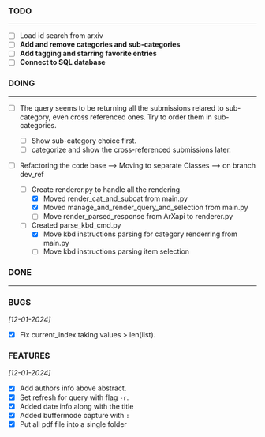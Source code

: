 ### TODO

---

- [ ] Load id search from arxiv
- [ ] **Add and remove categories and sub-categories**
- [ ] **Add tagging and starring favorite entries**
- [ ] **Connect to SQL database**

### DOING

---

- [ ] The query seems to be returning all the submissions relared to sub-category, even cross referenced ones.
      Try to order them in sub-categories.

  - [ ] Show sub-category choice first.
  - [ ] categorize and show the cross-referenced submissions later.

- [ ] Refactoring the code base --> Moving to separate Classes --> on branch dev_ref
  - [ ] Create renderer.py to handle all the rendering.
    - [x] Moved render_cat_and_subcat from main.py
    - [x] Moved manage_and_render_query_and_selection from main.py
    - [ ] Move render_parsed_response from ArXapi to renderer.py
  - [ ] Created parse_kbd_cmd.py
    - [x] Move kbd instructions parsing for category renderring from main.py
    - [ ] Move kbd instructions parsing item selection

### DONE

---

### BUGS

_[12-01-2024]_

- [x] Fix current_index taking values > len(list).

### FEATURES

_[12-01-2024]_

- [x] Add authors info above abstract.
- [x] Set refresh for query with flag `-r`.
- [x] Added date info along with the title
- [x] Added buffermode capture with `:`
- [x] Put all pdf file into a single folder
